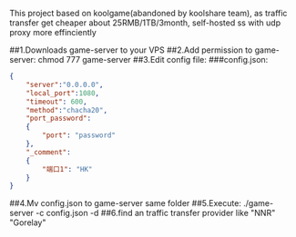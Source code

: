This project based on koolgame(abandoned by koolshare team), as traffic transfer get cheaper about 25RMB/1TB/3month, self-hosted ss with udp proxy more effinciently

##1.Downloads game-server to your VPS
##2.Add permission to game-server:
chmod 777 game-server
##3.Edit config file:
###config.json:
```Json
{
    "server":"0.0.0.0",
    "local_port":1080,
    "timeout": 600,
    "method":"chacha20",
    "port_password":
    {
        "port": "password"
    },
    "_comment":
    {
        "端口1": "HK"
    }
}
```
##4.Mv config.json to game-server same folder
##5.Execute: ./game-server -c config.json -d
##6.find an traffic transfer provider like "NNR" "Gorelay"
